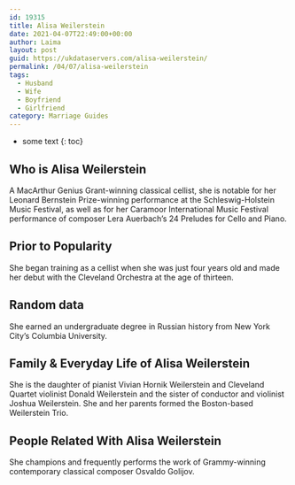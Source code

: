 ```yaml
---
id: 19315
title: Alisa Weilerstein
date: 2021-04-07T22:49:00+00:00
author: Laima
layout: post
guid: https://ukdataservers.com/alisa-weilerstein/
permalink: /04/07/alisa-weilerstein
tags:
  - Husband
  - Wife
  - Boyfriend
  - Girlfriend
category: Marriage Guides
---
```


* some text
{: toc}


## Who is Alisa Weilerstein
                  
                  
                  
A MacArthur Genius Grant-winning classical cellist, she is notable for her Leonard Bernstein Prize-winning performance at the Schleswig-Holstein Music Festival, as well as for her Caramoor International Music Festival performance of composer Lera Auerbach&#8217;s 24 Preludes for Cello and Piano.
                  
              
            
              
            
                
                
                
## Prior to Popularity
                  
                  
                  
She began training as a cellist when she was just four years old and made her debut with the Cleveland Orchestra at the age of thirteen.
                  
              
            
              
            
                
                
                
## Random data
                  
                  
                  
She earned an undergraduate degree in Russian history from New York City&#8217;s Columbia University.
                  
              
            
              
            
                
                
                
## Family & Everyday Life of Alisa Weilerstein
                  
                  
                  
She is the daughter of pianist Vivian Hornik Weilerstein and Cleveland Quartet violinist Donald Weilerstein and the sister of conductor and violinist Joshua Weilerstein. She and her parents formed the Boston-based Weilerstein Trio.
                  
              
            
              
            
                
                
                
## People Related With Alisa Weilerstein
                  
                  
                  
She champions and frequently performs the work of Grammy-winning contemporary classical composer Osvaldo Golijov.
                  
              
            
              
            
                
              
            
              
              
            
            
              
            
          
          
          